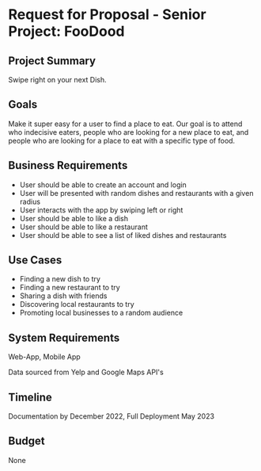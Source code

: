 
# Request for Proposal - Senior Project: FooDood

## Project Summary

Swipe right on your next Dish.

## Goals

Make it super easy for a user to find a place to eat. Our goal is to attend who indecisive eaters, people who are looking for a new place to eat, and people who are looking for a place to eat with a specific type of food.

## Business Requirements

- User should be able to create an account and login
- User will be presented with random dishes and restaurants with a given radius
- User interacts with the app by swiping left or right
- User should be able to like a dish
- User should be able to like a restaurant
- User should be able to see a list of liked dishes and restaurants

## Use Cases

- Finding a new dish to try
- Finding a new restaurant to try
- Sharing a dish with friends
- Discovering local restaurants to try
- Promoting local businesses to a random audience

## System Requirements

Web-App, Mobile App

Data sourced from Yelp and Google Maps API's

## Timeline

Documentation by December 2022, Full Deployment May 2023

## Budget

None

